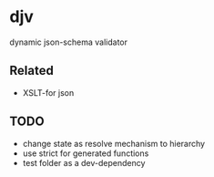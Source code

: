 # djv

dynamic json-schema validator

## Related

- XSLT-for json

## TODO

- change state as resolve mechanism to hierarchy
- use strict for generated functions
- test folder as a dev-dependency